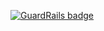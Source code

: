 
[![GuardRails badge](https://badges.production.guardrails.io/mrstephenneal/ImgConverter.svg)](https://www.guardrails.io)
